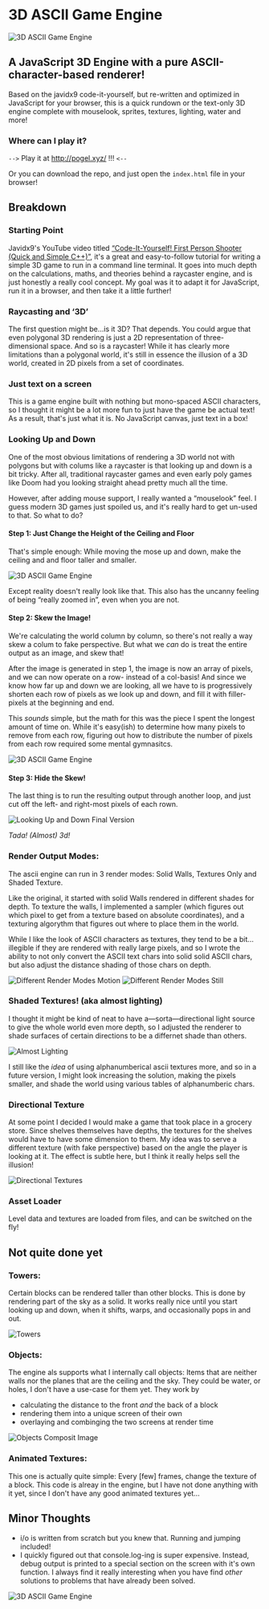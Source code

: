 # 3D ASCII Game Engine

![3D ASCII Game Engine](https://raw.githubusercontent.com/justMoritz/images/master/3d-game-engine.gif)

## A JavaScript 3D Engine with a pure ASCII-character-based renderer!
Based on the javidx9 code-it-yourself, but re-written and optimized in JavaScript for your browser, this is a quick rundown or the text-only 3D engine complete with mouselook, sprites, textures, lighting, water and more!

### Where can I play it?
`-->` Play it at http://pogel.xyz/ !!! `<--`

Or you can download the repo, and just open the `index.html` file in your browser!

## Breakdown

### Starting Point
Javidx9's YouTube video titled [“Code-It-Yourself! First Person Shooter (Quick and Simple C++)”](https://www.youtube.com/watch?v=xW8skO7MFYw), it's a great and easy-to-follow tutorial for writing a simple 3D game to run in a command line terminal. It goes into much depth on the calculations, maths, and theories behind a raycaster engine, and is just honestly a really cool concept. My goal was it to adapt it for JavaScript, run it in a browser, and then take it a little further!

### Raycasting and ‘3D’
The first question might be…is it 3D? That depends. You could argue that even polygonal 3D rendering is just a 2D representation of three-dimensional space. And so is a raycaster! While it has clearly more limitations than a polygonal world, it's still in essence the illusion of a 3D world, created in 2D pixels from a set of coordinates.

### Just text on a screen
This is a game engine built with nothing but mono-spaced ASCII characters, so I thought it might be a lot more fun to just have the game be actual text! As a result, that's just what it is. No JavaScript canvas, just text in a box!

### Looking Up and Down
One of the most obvious limitations of rendering a 3D world not with polygons but with colums like a raycaster is that looking up and down is a bit tricky. After all, traditional raycaster games and even early poly games like Doom had you looking straight ahead pretty much all the time.

However, after adding mouse support, I really wanted a “mouselook” feel. I guess modern 3D games just spoiled us, and it's really hard to get un-used to that. So what to do?

#### Step 1: Just Change the Height of the Ceiling and Floor
That's simple enough: While moving the mose up and down, make the ceiling and and floor taller and smaller.

![3D ASCII Game Engine](https://raw.githubusercontent.com/justMoritz/images/master/3d-look-1.gif)

Except reality doesn't really look like that. This also has the uncanny feeling of being “really zoomed in”, even when you are not.

#### Step 2: Skew the Image!
We're calculating the world column by column, so there's not really a way skew a colum to fake perspective. But what we *can* do is treat the entire output as an image, and skew that!

After the image is generated in step 1, the image is now an array of pixels, and we can now operate on a row- instead of a col-basis! And since we know how far up and down we are looking, all we have to is progressively shorten each row of pixels as we look up and down, and fill it with filler-pixels at the beginning and end.

This *sounds* simple, but the math for this was the piece I spent the longest amount of time on. While it's easy(ish) to determine how many pixels to remove from each row, figuring out how to distribute the number of pixels from each row required some mental gymnasitcs.

![3D ASCII Game Engine](https://raw.githubusercontent.com/justMoritz/images/master/3d-look-2.gif)

#### Step 3: Hide the Skew!
The last thing is to run the resulting output through another loop, and just cut off the left- and right-most pixels of each rown.

![Looking Up and Down Final Version](https://raw.githubusercontent.com/justMoritz/images/master/3d-look-final.gif)

*Tada! (Almost) 3d!*

### Render Output Modes:

The ascii engine can run in 3 render modes: Solid Walls, Textures Only and Shaded Texture.

Like the original, it started with solid Walls rendered in different shades for depth. To texture the walls, I implemented a sampler (which figures out which pixel to get from a texture based on absolute coordinates), and a texturing algorythm that figures out where to place them in the world.

While I like the look of ASCII characters as textures, they tend to be a bit…illegible if they are rendered with really large pixels, and so I wrote the ability to not only convert the ASCII text chars into solid solid ASCII chars, but also adjust the distance shading of those chars on depth.

![Different Render Modes Motion](https://raw.githubusercontent.com/justMoritz/images/master/3d-textures.gif)
![Different Render Modes Still](https://raw.githubusercontent.com/justMoritz/images/master/3d-rendermodes-min.png)


### Shaded Textures! (aka almost lighting)
I thought it might be kind of neat to have a—sorta—directional light source to give the whole world even more depth, so I adjusted the renderer to shade surfaces of certain directions to be a differnet shade than others.

![Almost Lighting](https://raw.githubusercontent.com/justMoritz/images/master/3d-shading.gif)

I still like the *idea* of using alphanumberical ascii textures more, and so in a future version, I might look increasing the solution, making the pixels smaller, and shade the world using various tables of alphanumberic chars.


### Directional Texture
At some point I decided I would make a game that took place in a grocery store. Since shelves themselves have depths, the textures for the shelves would have to have some dimension to them. My idea was to serve a different texture (with fake perspective) based on the angle the player is looking at it. The effect is subtle here, but I think it really helps sell the illusion!

![Directional Textures](https://raw.githubusercontent.com/justMoritz/images/master/3d-directional.gif)


### Asset Loader
Level data and textures are loaded from files, and can be switched on the fly!

## Not quite done yet

### Towers:
Certain blocks can be rendered taller than other blocks. This is done by rendering part of the sky as a solid. It works really nice until you start looking up and down, when it shifts, warps, and occasionally pops in and out.

![Towers](https://raw.githubusercontent.com/justMoritz/images/master/3d-towers-min.png)

### Objects:
The engine als supports what I internally call objects: Items that are neither walls nor the planes that are the ceiling and the sky. They could be water, or holes, I don't have a use-case for them yet.
They work by
- calculating the distance to the front *and* the back of a block
- rendering them into a unique screen of their own
- overlaying and combinging the two screens at render time

![Objects Composit Image](https://raw.githubusercontent.com/justMoritz/images/master/3d-composit-min.png)

### Animated Textures:
This one is actually quite simple: Every [few] frames, change the texture of a block. This code is alreay in the engine, but I have not done anything with it yet, since I don't have any good animated textures yet…


## Minor Thoughts
- i/o is written from scratch but you knew that. Running and jumping included!
- I quickly figured out that console.log-ing is super expensive. Instead, debug output is printed to a special section on the screen with it's own function. I always find it really interesting when you have find *other* solutions to problems that have already been solved.


![3D ASCII Game Engine](https://raw.githubusercontent.com/justMoritz/images/master/3d-game-engine-min.png)
